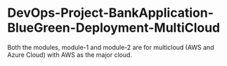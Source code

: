 # DevOps-Project-BankApplication-BlueGreen-Deployment-MultiCloud

Both the modules, module-1 and module-2 are for multicloud (AWS and Azure Cloud) with AWS as the major cloud.
